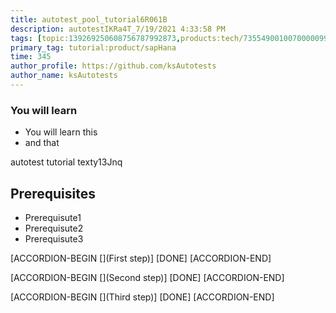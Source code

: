 ```yaml
---
title: autotest_pool_tutorial6R061B
description: autotestIKRa4T_7/19/2021 4:33:58 PM
tags: [topic:139269250608756787992873,products:tech/73554900100700000996,tutorial:experience/advanced]
primary_tag: tutorial:product/sapHana
time: 345
author_profile: https://github.com/ksAutotests
author_name: ksAutotests
---
```

### You will learn
- You will learn this
- and that

autotest tutorial texty13Jnq

## Prerequisites
- Prerequisute1
- Prerequisute2
- Prerequisute3

[ACCORDION-BEGIN [](First step)]
[DONE]
[ACCORDION-END]

[ACCORDION-BEGIN [](Second step)]
[DONE]
[ACCORDION-END]

[ACCORDION-BEGIN [](Third step)]
[DONE]
[ACCORDION-END]


